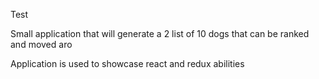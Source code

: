 Test

Small application that will generate a 2 list of 10 dogs that can be ranked and moved aro

Application is used to showcase react and redux abilities
